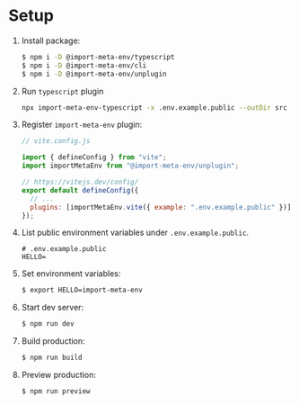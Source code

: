 # Setup

1. Install package:

   ```sh
   $ npm i -D @import-meta-env/typescript
   $ npm i -D @import-meta-env/cli
   $ npm i -D @import-meta-env/unplugin
   ```

1. Run `typescript` plugin

   ```sh
   npx import-meta-env-typescript -x .env.example.public --outDir src
   ```

1. Register `import-meta-env` plugin:

   ```js
   // vite.config.js

   import { defineConfig } from "vite";
   import importMetaEnv from "@import-meta-env/unplugin";

   // https://vitejs.dev/config/
   export default defineConfig({
     // ...
     plugins: [importMetaEnv.vite({ example: ".env.example.public" })],
   });
   ```

1. List public environment variables under `.env.example.public`.

   ```
   # .env.example.public
   HELLO=
   ```

1. Set environment variables:

   ```sh
   $ export HELLO=import-meta-env
   ```

1. Start dev server:

   ```sh
   $ npm run dev
   ```

1. Build production:

   ```sh
   $ npm run build
   ```

1. Preview production:

   ```sh
   $ npm run preview
   ```
